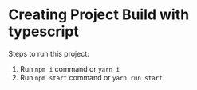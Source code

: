 # Creating Project Build with typescript

Steps to run this project:

1. Run `npm i` command or `yarn i`
3. Run `npm start` command or `yarn run start`
